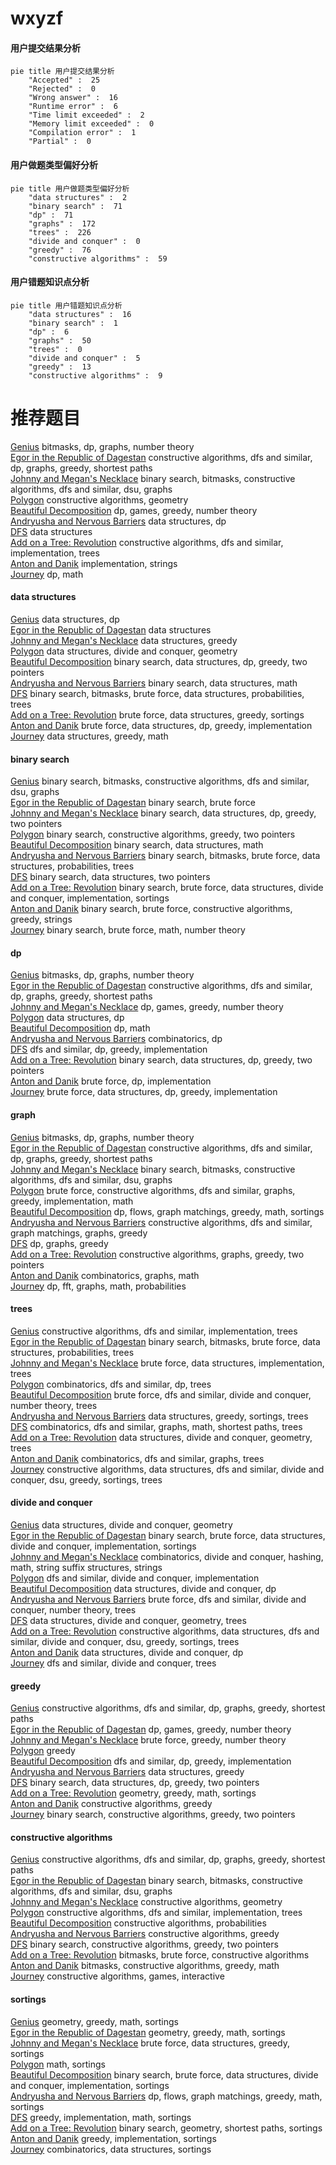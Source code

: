 # wxyzf
<!-- tabs:start -->
#### **用户提交结果分析**

```mermaid
pie title 用户提交结果分析
    "Accepted" :  25
    "Rejected" :  0
    "Wrong answer" :  16
    "Runtime error" :  6
    "Time limit exceeded" :  2
    "Memory limit exceeded" :  0
    "Compilation error" :  1
    "Partial" :  0
```
#### **用户做题类型偏好分析**

```mermaid
pie title 用户做题类型偏好分析
    "data structures" :  2
    "binary search" :  71
    "dp" :  71
    "graphs" :  172
    "trees" :  226
    "divide and conquer" :  0
    "greedy" :  76
    "constructive algorithms" :  59
```
#### **用户错题知识点分析**

```mermaid
pie title 用户错题知识点分析
    "data structures" :  16
    "binary search" :  1
    "dp" :  6
    "graphs" :  50
    "trees" :  0
    "divide and conquer" :  5
    "greedy" :  13
    "constructive algorithms" :  9
```
<!-- tabs:end -->
# 推荐题目
[Genius](http://codeforces.com/problemset/problem/1497/D)		bitmasks,
                        dp,
                        graphs,
                        number theory		  
[Egor in the Republic of Dagestan](http://codeforces.com/problemset/problem/1407/E)		constructive algorithms,
                        dfs and similar,
                        dp,
                        graphs,
                        greedy,
                        shortest paths		  
[Johnny and Megan's Necklace](https://codeforces.com/contest/1362/problem/F)		binary search,
                        bitmasks,
                        constructive algorithms,
                        dfs and similar,
                        dsu,
                        graphs		  
[Polygon](http://codeforces.com/problemset/problem/306/D)		constructive algorithms,
                        geometry		  
[Beautiful Decomposition](http://codeforces.com/problemset/problem/279/E)		dp,
                        games,
                        greedy,
                        number theory		  
[Andryusha and Nervous Barriers](http://codeforces.com/problemset/problem/780/G)		data structures,
                        dp		  
[DFS](http://codeforces.com/problemset/problem/1044/F)		data structures		  
[Add on a Tree: Revolution](https://codeforces.com/contest/1189/problem/D2)		constructive algorithms,
                        dfs and similar,
                        implementation,
                        trees		  
[Anton and Danik](http://codeforces.com/problemset/problem/734/A)		implementation,
                        strings		  
[Journey](http://codeforces.com/problemset/problem/57/D)		dp,
                        math		  
<!-- tabs:start -->
#### **data structures**
[Genius](http://codeforces.com/problemset/problem/780/G)		data structures,
                        dp		  
[Egor in the Republic of Dagestan](http://codeforces.com/problemset/problem/1044/F)		data structures		  
[Johnny and Megan's Necklace](http://codeforces.com/problemset/problem/1477/B)		data structures,
                        greedy		  
[Polygon](http://codeforces.com/problemset/problem/678/F)		data structures,
                        divide and conquer,
                        geometry		  
[Beautiful Decomposition](http://codeforces.com/problemset/problem/1492/C)		binary search,
                        data structures,
                        dp,
                        greedy,
                        two pointers		  
[Andryusha and Nervous Barriers](http://codeforces.com/problemset/problem/1490/G)		binary search,
                        data structures,
                        math		  
[DFS](http://codeforces.com/problemset/problem/1479/D)		binary search,
                        bitmasks,
                        brute force,
                        data structures,
                        probabilities,
                        trees		  
[Add on a Tree: Revolution](http://codeforces.com/problemset/problem/1497/A)		brute force,
                        data structures,
                        greedy,
                        sortings		  
[Anton and Danik](http://codeforces.com/problemset/problem/1491/C)		brute force,
                        data structures,
                        dp,
                        greedy,
                        implementation		  
[Journey](http://codeforces.com/problemset/problem/1492/B)		data structures,
                        greedy,
                        math		  
#### **binary search**
[Genius](https://codeforces.com/contest/1362/problem/F)		binary search,
                        bitmasks,
                        constructive algorithms,
                        dfs and similar,
                        dsu,
                        graphs		  
[Egor in the Republic of Dagestan](http://codeforces.com/problemset/problem/181/B)		binary search,
                        brute force		  
[Johnny and Megan's Necklace](http://codeforces.com/problemset/problem/1492/C)		binary search,
                        data structures,
                        dp,
                        greedy,
                        two pointers		  
[Polygon](http://codeforces.com/problemset/problem/1463/D)		binary search,
                        constructive algorithms,
                        greedy,
                        two pointers		  
[Beautiful Decomposition](http://codeforces.com/problemset/problem/1490/G)		binary search,
                        data structures,
                        math		  
[Andryusha and Nervous Barriers](http://codeforces.com/problemset/problem/1479/D)		binary search,
                        bitmasks,
                        brute force,
                        data structures,
                        probabilities,
                        trees		  
[DFS](http://codeforces.com/problemset/problem/1436/E)		binary search,
                        data structures,
                        two pointers		  
[Add on a Tree: Revolution](http://codeforces.com/problemset/problem/1461/D)		binary search,
                        brute force,
                        data structures,
                        divide and conquer,
                        implementation,
                        sortings		  
[Anton and Danik](http://codeforces.com/problemset/problem/1493/C)		binary search,
                        brute force,
                        constructive algorithms,
                        greedy,
                        strings		  
[Journey](http://codeforces.com/problemset/problem/1487/D)		binary search,
                        brute force,
                        math,
                        number theory		  
#### **dp**
[Genius](http://codeforces.com/problemset/problem/1497/D)		bitmasks,
                        dp,
                        graphs,
                        number theory		  
[Egor in the Republic of Dagestan](http://codeforces.com/problemset/problem/1407/E)		constructive algorithms,
                        dfs and similar,
                        dp,
                        graphs,
                        greedy,
                        shortest paths		  
[Johnny and Megan's Necklace](http://codeforces.com/problemset/problem/279/E)		dp,
                        games,
                        greedy,
                        number theory		  
[Polygon](http://codeforces.com/problemset/problem/780/G)		data structures,
                        dp		  
[Beautiful Decomposition](http://codeforces.com/problemset/problem/57/D)		dp,
                        math		  
[Andryusha and Nervous Barriers](http://codeforces.com/problemset/problem/128/C)		combinatorics,
                        dp		  
[DFS](http://codeforces.com/problemset/problem/910/A)		dfs and similar,
                        dp,
                        greedy,
                        implementation		  
[Add on a Tree: Revolution](http://codeforces.com/problemset/problem/1492/C)		binary search,
                        data structures,
                        dp,
                        greedy,
                        two pointers		  
[Anton and Danik](https://codeforces.com/contest/1457/problem/C)		brute force,
                        dp,
                        implementation		  
[Journey](http://codeforces.com/problemset/problem/1491/C)		brute force,
                        data structures,
                        dp,
                        greedy,
                        implementation		  
#### **graph**
[Genius](http://codeforces.com/problemset/problem/1497/D)		bitmasks,
                        dp,
                        graphs,
                        number theory		  
[Egor in the Republic of Dagestan](http://codeforces.com/problemset/problem/1407/E)		constructive algorithms,
                        dfs and similar,
                        dp,
                        graphs,
                        greedy,
                        shortest paths		  
[Johnny and Megan's Necklace](https://codeforces.com/contest/1362/problem/F)		binary search,
                        bitmasks,
                        constructive algorithms,
                        dfs and similar,
                        dsu,
                        graphs		  
[Polygon](http://codeforces.com/problemset/problem/1487/C)		brute force,
                        constructive algorithms,
                        dfs and similar,
                        graphs,
                        greedy,
                        implementation,
                        math		  
[Beautiful Decomposition](http://codeforces.com/problemset/problem/1437/C)		dp,
                        flows,
                        graph matchings,
                        greedy,
                        math,
                        sortings		  
[Andryusha and Nervous Barriers](http://codeforces.com/problemset/problem/1470/D)		constructive algorithms,
                        dfs and similar,
                        graph matchings,
                        graphs,
                        greedy		  
[DFS](http://codeforces.com/problemset/problem/1476/C)		dp,
                        graphs,
                        greedy		  
[Add on a Tree: Revolution](http://codeforces.com/problemset/problem/1304/D)		constructive algorithms,
                        graphs,
                        greedy,
                        two pointers		  
[Anton and Danik](http://codeforces.com/problemset/problem/1475/C)		combinatorics,
                        graphs,
                        math		  
[Journey](http://codeforces.com/problemset/problem/553/E)		dp,
                        fft,
                        graphs,
                        math,
                        probabilities		  
#### **trees**
[Genius](https://codeforces.com/contest/1189/problem/D2)		constructive algorithms,
                        dfs and similar,
                        implementation,
                        trees		  
[Egor in the Republic of Dagestan](http://codeforces.com/problemset/problem/1479/D)		binary search,
                        bitmasks,
                        brute force,
                        data structures,
                        probabilities,
                        trees		  
[Johnny and Megan's Necklace](http://codeforces.com/problemset/problem/1511/C)		brute force,
                        data structures,
                        implementation,
                        trees		  
[Polygon](http://codeforces.com/problemset/problem/1499/F)		combinatorics,
                        dfs and similar,
                        dp,
                        trees		  
[Beautiful Decomposition](http://codeforces.com/problemset/problem/1491/E)		brute force,
                        dfs and similar,
                        divide and conquer,
                        number theory,
                        trees		  
[Andryusha and Nervous Barriers](http://codeforces.com/problemset/problem/1466/D)		data structures,
                        greedy,
                        sortings,
                        trees		  
[DFS](http://codeforces.com/problemset/problem/1495/D)		combinatorics,
                        dfs and similar,
                        graphs,
                        math,
                        shortest paths,
                        trees		  
[Add on a Tree: Revolution](http://codeforces.com/problemset/problem/1303/G)		data structures,
                        divide and conquer,
                        geometry,
                        trees		  
[Anton and Danik](http://codeforces.com/problemset/problem/1454/E)		combinatorics,
                        dfs and similar,
                        graphs,
                        trees		  
[Journey](http://codeforces.com/problemset/problem/1494/D)		constructive algorithms,
                        data structures,
                        dfs and similar,
                        divide and conquer,
                        dsu,
                        greedy,
                        sortings,
                        trees		  
#### **divide and conquer**
[Genius](http://codeforces.com/problemset/problem/678/F)		data structures,
                        divide and conquer,
                        geometry		  
[Egor in the Republic of Dagestan](http://codeforces.com/problemset/problem/1461/D)		binary search,
                        brute force,
                        data structures,
                        divide and conquer,
                        implementation,
                        sortings		  
[Johnny and Megan's Necklace](http://codeforces.com/problemset/problem/1466/G)		combinatorics,
                        divide and conquer,
                        hashing,
                        math,
                        string suffix structures,
                        strings		  
[Polygon](http://codeforces.com/problemset/problem/1490/D)		dfs and similar,
                        divide and conquer,
                        implementation		  
[Beautiful Decomposition](https://codeforces.com/contest/1483/problem/C)		data structures,
                        divide and conquer,
                        dp		  
[Andryusha and Nervous Barriers](http://codeforces.com/problemset/problem/1491/E)		brute force,
                        dfs and similar,
                        divide and conquer,
                        number theory,
                        trees		  
[DFS](http://codeforces.com/problemset/problem/1303/G)		data structures,
                        divide and conquer,
                        geometry,
                        trees		  
[Add on a Tree: Revolution](http://codeforces.com/problemset/problem/1494/D)		constructive algorithms,
                        data structures,
                        dfs and similar,
                        divide and conquer,
                        dsu,
                        greedy,
                        sortings,
                        trees		  
[Anton and Danik](http://codeforces.com/problemset/problem/1482/E)		data structures,
                        divide and conquer,
                        dp		  
[Journey](http://codeforces.com/problemset/problem/566/C)		dfs and similar,
                        divide and conquer,
                        trees		  
#### **greedy**
[Genius](http://codeforces.com/problemset/problem/1407/E)		constructive algorithms,
                        dfs and similar,
                        dp,
                        graphs,
                        greedy,
                        shortest paths		  
[Egor in the Republic of Dagestan](http://codeforces.com/problemset/problem/279/E)		dp,
                        games,
                        greedy,
                        number theory		  
[Johnny and Megan's Necklace](http://codeforces.com/problemset/problem/1025/B)		brute force,
                        greedy,
                        number theory		  
[Polygon](http://codeforces.com/problemset/problem/1380/B)		greedy		  
[Beautiful Decomposition](http://codeforces.com/problemset/problem/910/A)		dfs and similar,
                        dp,
                        greedy,
                        implementation		  
[Andryusha and Nervous Barriers](http://codeforces.com/problemset/problem/1477/B)		data structures,
                        greedy		  
[DFS](http://codeforces.com/problemset/problem/1492/C)		binary search,
                        data structures,
                        dp,
                        greedy,
                        two pointers		  
[Add on a Tree: Revolution](https://codeforces.com/contest/1496/problem/C)		geometry,
                        greedy,
                        math,
                        sortings		  
[Anton and Danik](http://codeforces.com/problemset/problem/1493/A)		constructive algorithms,
                        greedy		  
[Journey](http://codeforces.com/problemset/problem/1463/D)		binary search,
                        constructive algorithms,
                        greedy,
                        two pointers		  
#### **constructive algorithms**
[Genius](http://codeforces.com/problemset/problem/1407/E)		constructive algorithms,
                        dfs and similar,
                        dp,
                        graphs,
                        greedy,
                        shortest paths		  
[Egor in the Republic of Dagestan](https://codeforces.com/contest/1362/problem/F)		binary search,
                        bitmasks,
                        constructive algorithms,
                        dfs and similar,
                        dsu,
                        graphs		  
[Johnny and Megan's Necklace](http://codeforces.com/problemset/problem/306/D)		constructive algorithms,
                        geometry		  
[Polygon](https://codeforces.com/contest/1189/problem/D2)		constructive algorithms,
                        dfs and similar,
                        implementation,
                        trees		  
[Beautiful Decomposition](https://codeforces.com/contest/1347/problem/E)		constructive algorithms,
                        probabilities		  
[Andryusha and Nervous Barriers](http://codeforces.com/problemset/problem/1493/A)		constructive algorithms,
                        greedy		  
[DFS](http://codeforces.com/problemset/problem/1463/D)		binary search,
                        constructive algorithms,
                        greedy,
                        two pointers		  
[Add on a Tree: Revolution](https://codeforces.com/contest/1456/problem/B)		bitmasks,
                        brute force,
                        constructive algorithms		  
[Anton and Danik](http://codeforces.com/problemset/problem/1492/D)		bitmasks,
                        constructive algorithms,
                        greedy,
                        math		  
[Journey](https://codeforces.com/contest/1504/problem/D)		constructive algorithms,
                        games,
                        interactive		  
#### **sortings**
[Genius](https://codeforces.com/contest/1496/problem/C)		geometry,
                        greedy,
                        math,
                        sortings		  
[Egor in the Republic of Dagestan](http://codeforces.com/problemset/problem/1495/A)		geometry,
                        greedy,
                        math,
                        sortings		  
[Johnny and Megan's Necklace](http://codeforces.com/problemset/problem/1497/A)		brute force,
                        data structures,
                        greedy,
                        sortings		  
[Polygon](http://codeforces.com/problemset/problem/1427/A)		math,
                        sortings		  
[Beautiful Decomposition](http://codeforces.com/problemset/problem/1461/D)		binary search,
                        brute force,
                        data structures,
                        divide and conquer,
                        implementation,
                        sortings		  
[Andryusha and Nervous Barriers](http://codeforces.com/problemset/problem/1437/C)		dp,
                        flows,
                        graph matchings,
                        greedy,
                        math,
                        sortings		  
[DFS](http://codeforces.com/problemset/problem/1473/A)		greedy,
                        implementation,
                        math,
                        sortings		  
[Add on a Tree: Revolution](http://codeforces.com/problemset/problem/1486/B)		binary search,
                        geometry,
                        shortest paths,
                        sortings		  
[Anton and Danik](http://codeforces.com/problemset/problem/1480/B)		greedy,
                        implementation,
                        sortings		  
[Journey](http://codeforces.com/problemset/problem/1420/D)		combinatorics,
                        data structures,
                        sortings		  
<!-- tabs:end -->
